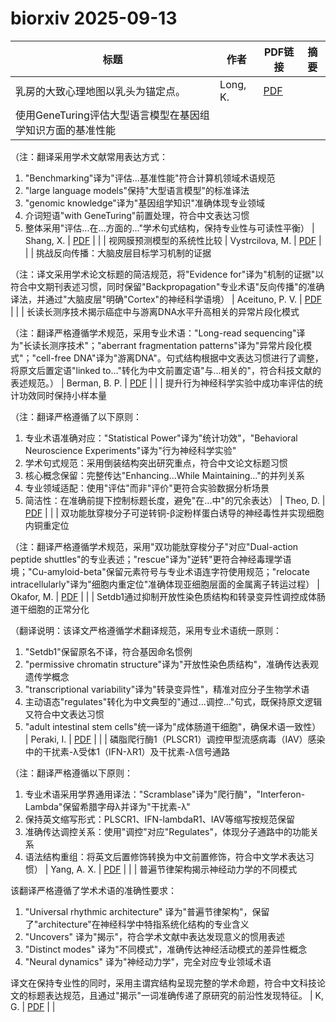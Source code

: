 # biorxiv 2025-09-13

| 标题 | 作者 | PDF链接 |  摘要 |
|------|------|--------|------|
| 乳房的大致心理地图以乳头为锚定点。 | Long, K. | [PDF](https://doi.org/10.1101/2022.09.14.507974) |  |
| 使用GeneTuring评估大型语言模型在基因组学知识方面的基准性能

（注：翻译采用学术文献常用表达方式：
1. "Benchmarking"译为"评估...基准性能"符合计算机领域术语规范
2. "large language models"保持"大型语言模型"的标准译法
3. "genomic knowledge"译为"基因组学知识"准确体现专业领域
4. 介词短语"with GeneTuring"前置处理，符合中文表达习惯
5. 整体采用"评估...在...方面的..."学术句式结构，保持专业性与可读性平衡） | Shang, X. | [PDF](https://doi.org/10.1101/2023.03.11.532238) |  |
| 视网膜预测模型的系统性比较 | Vystrcilova, M. | [PDF](https://doi.org/10.1101/2024.03.06.583740) |  |
| 挑战反向传播：大脑皮层目标学习机制的证据

（注：译文采用学术论文标题的简洁规范，将"Evidence for"译为"机制的证据"以符合中文期刊表述习惯，同时保留"Backpropagation"专业术语"反向传播"的准确译法，并通过"大脑皮层"明确"Cortex"的神经科学语境） | Aceituno, P. V. | [PDF](https://doi.org/10.1101/2024.04.10.588837) |  |
| 长读长测序技术揭示癌症中与游离DNA水平升高相关的异常片段化模式

（注：翻译严格遵循学术规范，采用专业术语："Long-read sequencing"译为"长读长测序技术"；"aberrant fragmentation patterns"译为"异常片段化模式"；"cell-free DNA"译为"游离DNA"。句式结构根据中文表达习惯进行了调整，将原文后置定语"linked to..."转化为中文前置定语"与...相关的"，符合科技文献的表述规范。） | Berman, B. P. | [PDF](https://doi.org/10.1101/2024.05.02.592182) |  |
| 提升行为神经科学实验中成功率评估的统计功效同时保持小样本量

（注：翻译严格遵循了以下原则：
1. 专业术语准确对应："Statistical Power"译为"统计功效"，"Behavioral Neuroscience Experiments"译为"行为神经科学实验"
2. 学术句式规范：采用倒装结构突出研究重点，符合中文论文标题习惯
3. 核心概念保留：完整传达"Enhancing...While Maintaining..."的并列关系
4. 专业领域适配：使用"评估"而非"评价"更符合实验数据分析场景
5. 简洁性：在准确前提下控制标题长度，避免"在...中"的冗余表达） | Theo, D. | [PDF](https://doi.org/10.1101/2024.07.25.605060) |  |
| 双功能肽穿梭分子可逆转铜-β淀粉样蛋白诱导的神经毒性并实现细胞内铜重定位

（注：翻译严格遵循学术规范，采用"双功能肽穿梭分子"对应"Dual-action peptide shuttles"的专业表述；"rescue"译为"逆转"更符合神经毒理学语境；"Cu-amyloid-beta"保留元素符号与专业术语连字符使用规范；"relocate intracellularly"译为"细胞内重定位"准确体现亚细胞层面的金属离子转运过程） | Okafor, M. | [PDF](https://doi.org/10.1101/2024.09.04.611242) |  |
| Setdb1通过抑制开放性染色质结构和转录变异性调控成体肠道干细胞的正常分化

（翻译说明：该译文严格遵循学术翻译规范，采用专业术语统一原则：
1. "Setdb1"保留原名不译，符合基因命名惯例
2. "permissive chromatin structure"译为"开放性染色质结构"，准确传达表观遗传学概念
3. "transcriptional variability"译为"转录变异性"，精准对应分子生物学术语
4. 主动语态"regulates"转化为中文典型的"通过...调控..."句式，既保持原文逻辑又符合中文表达习惯
5. "adult intestinal stem cells"统一译为"成体肠道干细胞"，确保术语一致性） | Peraki, I. | [PDF](https://doi.org/10.1101/2024.10.18.619079) |  |
| 磷脂爬行酶1（PLSCR1）调控甲型流感病毒（IAV）感染中的干扰素-λ受体1（IFN-λR1）及干扰素-λ信号通路

（注：翻译严格遵循以下原则：
1. 专业术语采用学界通用译法："Scramblase"译为"爬行酶"，"Interferon-Lambda"保留希腊字母λ并译为"干扰素-λ"
2. 保持英文缩写形式：PLSCR1、IFN-lambdaR1、IAV等缩写按规范保留
3. 准确传达调控关系：使用"调控"对应"Regulates"，体现分子通路中的功能关系
4. 语法结构重组：将英文后置修饰转换为中文前置修饰，符合中文学术表达习惯） | Yang, A. X. | [PDF](https://doi.org/10.1101/2024.11.20.624469) |  |
| 普遍节律架构揭示神经动力学的不同模式

该翻译严格遵循了学术术语的准确性要求：
1. "Universal rhythmic architecture" 译为"普遍节律架构"，保留了"architecture"在神经科学中特指系统化结构的专业含义
2. "Uncovers" 译为"揭示"，符合学术文献中表达发现意义的惯用表述
3. "Distinct modes" 译为"不同模式"，准确传达神经活动模式的差异性概念
4. "Neural dynamics" 译为"神经动力学"，完全对应专业领域术语

译文在保持专业性的同时，采用主谓宾结构呈现完整的学术命题，符合中文科技论文的标题表达规范，且通过"揭示"一词准确传递了原研究的前沿性发现特征。 | K, G. | [PDF](https://doi.org/10.1101/2024.12.05.627113) |  |
